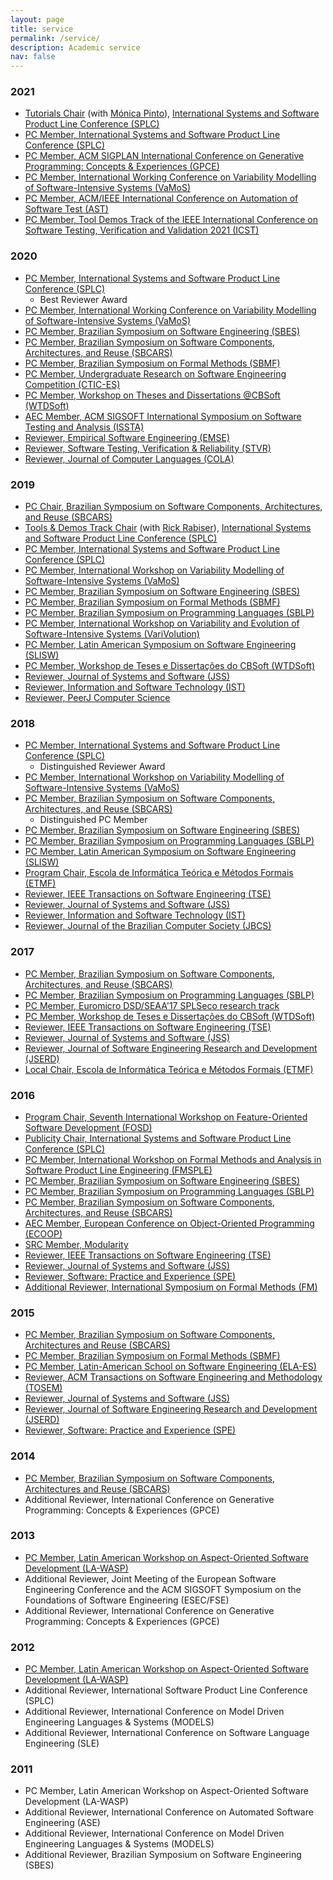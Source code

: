 ```yaml
---
layout: page
title: service
permalink: /service/
description: Academic service 
nav: false
---
```

<!-- {% comment %}
*
*  This loop loops through a collection called `collection_name`
*  and sorts it by the front matter variable `date` and than filters
*  the collection with `reverse` in reverse order
*
*  To make it work you first have to assign the data to a new string
*  called `sorted`.
*
<ul>
    {% assign sorted = site.collection_name | sort: 'date' | reverse %}
    {% for item in sorted %}
    <li>{{ item.title }}</li>
    {% endfor %}
</ul> -->
<!-- 
<div class="projects grid">

  {% assign sorted_projects = site.projects | sort: "importance" %}
  {% for project in sorted_projects %}
  <div class="grid-item">
    {% if project.redirect %}
    <a href="{{ project.redirect }}" target="_blank">
    {% else %}
    <a href="{{ project.url | relative_url }}">
    {% endif %}
      <div class="card hoverable">
        {% if project.img %}
        <img src="{{ project.img | relative_url }}" alt="project thumbnail">
        {% endif %}
        <div class="card-body">
          <h2 class="card-title text-lowercase">{{ project.title }}</h2>
          <p class="card-text">{{ project.description }}</p>
          <div class="row ml-1 mr-1 p-0">
            {% if project.github %}
            <div class="github-icon">
              <div class="icon" data-toggle="tooltip" title="Code Repository">
                <a href="{{ project.github }}" target="_blank"><i class="fab fa-github gh-icon"></i></a>
              </div>
              {% if project.github_stars %}
              <span class="stars" data-toggle="tooltip" title="GitHub Stars">
                <i class="fas fa-star"></i>
                <span id="{{ project.github_stars }}-stars"></span>
              </span>
              {% endif %}
            </div>
            {% endif %}
          </div>
        </div>
      </div>
    </a>
  </div>
{% endfor %}
</div> 
{% endcomment %} -->

### 2021

*   [Tutorials Chair](http://splc2021.net/call-for-papers/call-for-tutorial-proposals) (with [Mónica Pinto](http://www.lcc.uma.es/~pinto/)), [International Systems and Software Product Line Conference (SPLC)](http://splc2021.net/call-for-papers/call-for-tutorial-proposals)
*   [PC Member, International Systems and Software Product Line Conference (SPLC)](http://splc2021.net/committees/program-committees)
*   [PC Member, ACM SIGPLAN International Conference on Generative Programming: Concepts & Experiences (GPCE)](https://conf.researchr.org/home/gpce-2021)
*   [PC Member, International Working Conference on Variability Modelling of Software-Intensive Systems (VaMoS)](https://vamos2021.fh-krems.ac.at/organisation/)
*   [PC Member, ACM/IEEE International Conference on Automation of Software Test (AST)](https://conf.researchr.org/home/icse-2021/ast-2021)
*   [PC Member, Tool Demos Track of the IEEE International Conference on Software Testing, Verification and Validation 2021 (ICST)](https://icst2021.icmc.usp.br/track/icst-2021-Tools-Demo-Track)

### 2020

*   [PC Member, International Systems and Software Product Line Conference (SPLC)](http://splc2020.net/program-committees/)
    *   Best Reviewer Award
*   [PC Member, International Working Conference on Variability Modelling of Software-Intensive Systems (VaMoS)](https://vamos2020.dbse.iti.cs.ovgu.de/)
*   [PC Member, Brazilian Symposium on Software Engineering (SBES)](http://cbsoft2020.imd.ufrn.br/sbes-pesquisa.php)
*   [PC Member, Brazilian Symposium on Software Components, Architectures, and Reuse (SBCARS)](http://cbsoft2020.imd.ufrn.br/sbcars.php)
*   [PC Member, Brazilian Symposium on Formal Methods (SBMF)](https://www.ime.usp.br/~sbmf2019/organisation/)
*   [PC Member, Undergraduate Research on Software Engineering Competition (CTIC-ES)](http://cbsoft2020.imd.ufrn.br/sbes-ctic.php)
*   [PC Member, Workshop on Theses and Dissertations @CBSoft (WTDSoft)](http://cbsoft2020.imd.ufrn.br/wtdsoft.php)
*   [AEC Member, ACM SIGSOFT International Symposium on Software Testing and Analysis (ISSTA)](https://conf.researchr.org/track/issta-2020/issta-2020-artifact-evaluation)
*   [Reviewer, Empirical Software Engineering (EMSE)](https://www.springer.com/journal/10664)
*   [Reviewer, Software Testing, Verification & Reliability (STVR)](https://onlinelibrary.wiley.com/journal/10991689)
*   [Reviewer, Journal of Computer Languages (COLA)](https://www.journals.elsevier.com/journal-of-computer-languages)

### 2019

*   [PC Chair, Brazilian Symposium on Software Components, Architectures, and Reuse (SBCARS)](https://cbsoft2019.ufba.br/#/sbcars)
*   [Tools & Demos Track Chair](https://splc2019.net/call-for-papers/call-for-data-demonstrations-and-tools/) (with [Rick Rabiser](http://ase.jku.at/staff/rabiser/)), [International Systems and Software Product Line Conference (SPLC)](https://splc2019.net/call-for-papers/call-for-data-demonstrations-and-tools/)
*   [PC Member, International Systems and Software Product Line Conference (SPLC)](https://splc2019.net/program-committees/)
*   [PC Member, International Workshop on Variability Modelling of Software-Intensive Systems (VaMoS)](https://vamos2019.github.io/organisation/)
*   [PC Member, Brazilian Symposium on Software Engineering (SBES)](https://cbsoft2019.ufba.br/#/sbesresearchtrack)
*   [PC Member, Brazilian Symposium on Formal Methods (SBMF)](https://www.ime.usp.br/~sbmf2019/organisation/)
*   [PC Member, Brazilian Symposium on Programming Languages (SBLP)](https://cbsoft2019.ufba.br/#/sblp)
*   [PC Member, International Workshop on Variability and Evolution of Software-Intensive Systems (VariVolution)](https://sites.google.com/view/varivolution2019)
*   [PC Member, Latin American Symposium on Software Engineering (SLISW)](http://clei2019.utp.ac.pa/en/#simposios)
*   [PC Member, Workshop de Teses e Dissertações do CBSoft (WTDSoft)](https://cbsoft2019.ufba.br/#/wtdsoft)
*   [Reviewer, Journal of Systems and Software (JSS)](https://www.journals.elsevier.com/journal-of-systems-and-software/)
*   [Reviewer, Information and Software Technology (IST)](https://www.journals.elsevier.com/information-and-software-technology)
*   [Reviewer, PeerJ Computer Science](https://peerj.com/computer-science/)

### 2018

*   [PC Member, International Systems and Software Product Line Conference (SPLC)](http://splc2018.net/)
    *   Distinguished Reviewer Award
*   [PC Member, International Workshop on Variability Modelling of Software-Intensive Systems (VaMoS)](https://vamos2018.wordpress.com/)
*   [PC Member, Brazilian Symposium on Software Components, Architectures, and Reuse (SBCARS)](http://cbsoft2018.icmc.usp.br)
    *   Distinguished PC Member
*   [PC Member, Brazilian Symposium on Software Engineering (SBES)](http://cbsoft2018.icmc.usp.br)
*   [PC Member, Brazilian Symposium on Programming Languages (SBLP)](http://cbsoft2018.icmc.usp.br)
*   [PC Member, Latin American Symposium on Software Engineering (SLISW)](http://cleilaclo2018.mackenzie.br/pt/clei-2018/symposia/slisw.html)
*   [Program Chair, Escola de Informática Teórica e Métodos Formais (ETMF)](#)
*   [Reviewer, IEEE Transactions on Software Engineering (TSE)](https://www.computer.org/web/tse)
*   [Reviewer, Journal of Systems and Software (JSS)](https://www.journals.elsevier.com/journal-of-systems-and-software/)
*   [Reviewer, Information and Software Technology (IST)](https://www.journals.elsevier.com/information-and-software-technology)
*   [Reviewer, Journal of the Brazilian Computer Society (JBCS)](https://journal-bcs.springeropen.com)

### 2017

*   [PC Member, Brazilian Symposium on Software Components, Architectures, and Reuse (SBCARS)](http://www.lia.ufc.br/~cbsoft2017/en/xi-sbcars/chamada-de-trabalhos/)
*   [PC Member, Brazilian Symposium on Programming Languages (SBLP)](http://www.lia.ufc.br/~cbsoft2017/xxi-sblp/)
*   [PC Member, Euromicro DSD/SEAA'17 SPLSeco research track](http://dsd-seaa2017.ocg.at/splseco2017.html)
*   [PC Member, Workshop de Teses e Dissertações do CBSoft (WTDSoft)](http://www.lia.ufc.br/~cbsoft2017/cbsoft/wtdsoft/)
*   [Reviewer, IEEE Transactions on Software Engineering (TSE)](https://www.computer.org/web/tse)
*   [Reviewer, Journal of Systems and Software (JSS)](https://www.journals.elsevier.com/journal-of-systems-and-software/)
*   [Reviewer, Journal of Software Engineering Research and Development (JSERD)](https://jserd.springeropen.com/)
*   [Local Chair, Escola de Informática Teórica e Métodos Formais (ETMF)](http://sbmf2017.cin.ufpe.br/)

### 2016

*   [Program Chair, Seventh International Workshop on Feature-Oriented Software Development (FOSD)](http://2016.splashcon.org/track/fosd2016)
*   [Publicity Chair, International Systems and Software Product Line Conference (SPLC)](http://www.splc2016.net/org.html)
*   [PC Member, International Workshop on Formal Methods and Analysis in Software Product Line Engineering (FMSPLE)](https://www.tu-braunschweig.de/isf/events/fmsple16)
*   [PC Member, Brazilian Symposium on Software Engineering (SBES)](http://cbsoft.org/sbes2016/organizing-committee?lang=en)
*   [PC Member, Brazilian Symposium on Programming Languages (SBLP)](http://cbsoft.org/sblp2016/committee)
*   [PC Member, Brazilian Symposium on Software Components, Architectures, and Reuse (SBCARS)](http://cbsoft.org/sbcars2016/committee)
*   [AEC Member, European Conference on Object-Oriented Programming (ECOOP)](http://2016.ecoop.org/committee/ecoop-2016-artifact-evaluation-committee)
*   [SRC Member, Modularity](http://2016.modularity.info/track/src)
*   [Reviewer, IEEE Transactions on Software Engineering (TSE)](https://www.computer.org/web/tse)
*   [Reviewer, Journal of Systems and Software (JSS)](https://www.journals.elsevier.com/journal-of-systems-and-software/)
*   [Reviewer, Software: Practice and Experience (SPE)](http://onlinelibrary.wiley.com/journal/10.1002/(ISSN)1097-024X)
*   [Additional Reviewer, International Symposium on Formal Methods (FM)](http://fm2016.cs.ucy.ac.cy/)

### 2015

*   [PC Member, Brazilian Symposium on Software Components, Architectures and Reuse (SBCARS)](http://cbsoft.org/sbcars2015/committees)
*   [PC Member, Brazilian Symposium on Formal Methods (SBMF)](http://cbsoft.org/sbmf2015/committees)
*   [PC Member, Latin-American School on Software Engineering (ELA-ES)](http://www.inf.ufrgs.br/elaes2015/?page_id=68)
*   [Reviewer, ACM Transactions on Software Engineering and Methodology (TOSEM)](http://tosem.acm.org/)
*   [Reviewer, Journal of Systems and Software (JSS)](https://www.journals.elsevier.com/journal-of-systems-and-software/)
*   [Reviewer, Journal of Software Engineering Research and Development (JSERD)](https://jserd.springeropen.com/)
*   [Reviewer, Software: Practice and Experience (SPE)](http://onlinelibrary.wiley.com/journal/10.1002/(ISSN)1097-024X)

### 2014

*   [PC Member, Brazilian Symposium on Software Components, Architectures and Reuse (SBCARS)](http://www.ic.ufal.br/evento/cbsoft2014/en/committees-sbcars.html)
*   Additional Reviewer, International Conference on Generative Programming: Concepts & Experiences (GPCE)

### 2013

*   [PC Member, Latin American Workshop on Aspect-Oriented Software Development (LA-WASP)](http://www2.dc.ufscar.br/~lawasp/2013/committess2013.html)
*   Additional Reviewer, Joint Meeting of the European Software Engineering Conference and the ACM SIGSOFT Symposium on the Foundations of Software Engineering (ESEC/FSE)
*   Additional Reviewer, International Conference on Generative Programming: Concepts & Experiences (GPCE)

### 2012

*   [PC Member, Latin American Workshop on Aspect-Oriented Software Development (LA-WASP)](http://www2.dc.ufscar.br/~lawasp/2012/committess2012.html)
*   Additional Reviewer, International Software Product Line Conference (SPLC)
*   Additional Reviewer, International Conference on Model Driven Engineering Languages & Systems (MODELS)
*   Additional Reviewer, International Conference on Software Language Engineering (SLE)

### 2011

*   PC Member, Latin American Workshop on Aspect-Oriented Software Development (LA-WASP)
*   Additional Reviewer, International Conference on Automated Software Engineering (ASE)
*   Additional Reviewer, International Conference on Model Driven Engineering Languages & Systems (MODELS)
*   Additional Reviewer, Brazilian Symposium on Software Engineering (SBES)